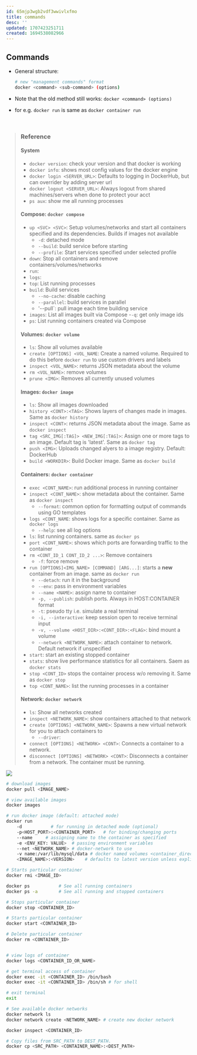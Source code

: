 ```yaml
---
id: 65mjp3wgb2vdf3wwivlxfmo
title: commands
desc: ''
updated: 1707423251711
created: 1694538082966
---
```


## Commands

-   General structure:

    ``` bash
    # new "management commands" format
    docker <command> <sub-command> (options)
    ```

-   Note that the old method still works: `docker <command> (options)`
-   for e.g. `docker run` is same as `docker container run`

<br>

> ### Reference
>
> #### System
>
> -   `docker version`: check your version and that docker is working
> -   `docker info`: shows most config values for the docker engine
> -   `docker login <SERVER_URL>`: Defaults to logging in DockerHub, but can overrider by adding server url
> -   `docker logout <SERVER_URL>`: Always logout from shared machines/servers when done to protect your acct
> -   `ps aux`: show me all running processes
>
> #### Compose: `docker compose`
>
> -   `up <SVC> <SVC>`: Setup volumes/networks and start all containers specified and its dependencies. Builds if images not available
>     -   `-d`: detached mode
>     -   `--build`: build service before starting
>     -   `--profile`: Start services specified under selected profile
> -   `down`: Stop all containers and remove containers/volumes/networks
> -   `run`:
> -   `logs`:
> -   `top`: List running processes
> -   `build`: Build services
>     -   `--no-cache`: disable caching
>     -   `--parallel`: build services in parallel
>     -   '--pull`: pull image each time building service
> -   `images`: List all images built via Compose -`-q`: get only image ids
> -   `ps`: List running containers created via Compose
>
> #### Volumes: `docker volume`
>
> -   `ls`: Show all volumes available
> -   `create [OPTIONS] <VOL_NAME`: Create a named volume. Required to do this before `docker run` to use custom drivers and labels
> -   `inspect <VOL_NAME>`: returns JSON metadata about the volume
> -   `rm <VOL_NAME>`: remove volumes
> -   `prune <IMG>`: Removes all currently unused volumes
>
> #### Images: `docker image`
>
> -   `ls`: Show all images downloaded
> -   `history <CONT>:<TAG>`: Shows layers of changes made in images. Same as `docker history`
> -   `inspect <CONT>`: returns JSON metadata about the image. Same as `docker inspect`
> -   `tag <SRC_IMG[:TAG]> <NEW_IMG[:TAG]>`: Assign one or more tags to an image. Default tag is 'latest'. Same as `docker tag`
> -   `push <IMG>`: Uploads changed alyers to a image registry. Default: DockerHub
> -   `build <WORKDIR>`: Build Docker image. Same as `docker build`
>
> #### Containers: `docker container`
>
> -   `exec <CONT_NAME>`: run additional process in running container
> -   `inspect <CONT_NAME>`: show metadata about the container. Same as `docker inspect`
>     -   `--format`: common option for formatting output of commands using GO templates
> -   `logs <CONT_NAME`: shows logs for a specific container. Same as `docker logs`
>     -   `--help`: see all log options
> -   `ls`: list running containers. same as `docker ps`
> -   `port <CONT_NAME>`: shows which ports are forwarding traffic to the container
> -   `rm <CONT_ID_1 CONT_ID_2 ...>`: Remove containers
>     -   `-f`: force remove
> -   `run [OPTIONS]<IMG_NAME> [COMMAND] [ARG...]`: starts a **new** container from an image. same as `docker run`
>     -   `--detach`: run it in the background
>     -   `--env`: pass in environment variables
>     -   `--name <NAME>`: assign name to container
>     -   `-p, --publish`: publish ports. Always in HOST:CONTAINER format
>     -   `-t`: pseudo tty i.e. simulate a real terminal
>     -   `-i, --interactive`: keep session open to receive terminal input
>     -   `-v, --volume <HOST_DIR>:<CONT_DIR>:<FLAG>`: bind mount a volume
>     -   `--network <NETWORK_NAME>`: attach container to network. Default network if unspecified
> -   `start`: start an existing stopped container
> -   `stats`: show live performance statistics for all containers. Saem as `docker stats`
> -   `stop <CONT_ID>` stops the container process w/o removing it. Same as `docker stop`
> -   `top <CONT_NAME>`: list the running processes in a container
>
> #### Network: `docker network`
>
> -   `ls`: Show all networks created
> -   `inspect <NETWORK_NAME>`: show containers attached to that network
> -   `create [OPTIONS] <NETWORK_NAME>`: Spawns a new virtual network for you to attach containers to
>     -   `--driver`:
> -   `connect [OPTIONS] <NETWORK> <CONT>`: Connects a container to a network.
> -   `disconnect [OPTIONS] <NETWORK> <CONT>`: Disconnects a container from a network. The container must be running.

![](https://intellipaat.com/blog/wp-content/uploads/2022/10/Docker-Cheat-Sheet-2022.jpg)

```bash
# download images
docker pull <IMAGE_NAME>

# view available images
docker images

# run docker image (default: attached mode)
docker run
    -d           # for running in detached mode (optional)
    -p<HOST_PORT>:<CONTAINER_PORT>   # for binding/changing ports
    --name     # assigning name to the container as specified
    -e <ENV_KEY: VALUE>  # passing environment variables
    --net <NETWORK_NAME> # docker-network to use
	-v name:/var/lib/mysql/data # docker named volumes <container_directory>
    <IMAGE_NAME>:<VERSION>    # defaults to latest version unless explicitly specified

# Starts particular container
docker rmi <IMAGE_ID>

docker ps           # See all running containers
docker ps -a        # See all running and stopped containers

# Stops particular container
docker stop <CONTAINER_ID>

# Starts particular container
docker start <CONTAINER_ID>

# Delete particular container
docker rm <CONTAINER_ID>


# view logs of container
docker logs <CONTAINER_ID_OR_NAME>

# get terminal access of container
docker exec -it <CONTAINER_ID> /bin/bash
docker exec -it <CONTAINER_ID> /bin/sh # for shell

# exit terminal
exit

# See available docker networks
docker network ls
docker network create <NETWORK_NAME> # create new docker network

docker inspect <CONTAINER_ID>

# Copy files from SRC_PATH to DEST_PATH.
docker cp <SRC_PATH> <CONTAINER_NAME>:<DEST_PATH>
```
